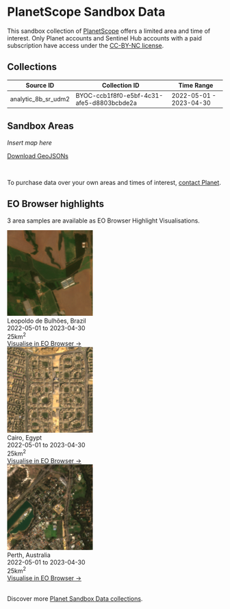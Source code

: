 # PlanetScope Sandbox Data

This sandbox collection of [PlanetScope](../planetscope/) offers a limited area and time of interest. Only Planet accounts and Sentinel Hub accounts with a paid subscription have access under the [CC-BY-NC license](https://creativecommons.org/licenses/by-nc/4.0/).

## Collections
<table>
  <thead>
    <tr>
      <th>Source ID</th>
      <th>Collection ID</th>
      <th>Time Range</th>
    </tr>
  </thead>
  <tbody>
    <tr>
      <td>analytic_8b_sr_udm2</td>
      <td>BYOC-ccb1f8f0-e5bf-4c31-afe5-d8803bcbde2a</td>
      <td>2022-05-01 - 2023-04-30</td>
    </tr>
   </tbody>
</table>

## Sandbox Areas
*Insert map here*

<a href="../planetscope/polygons.geojson" download>Download GeoJSONs</a>

<br>

To purchase data over your own areas and times of interest, [contact Planet](https://www.planet.com/contact-sales/#contact-sales).

## EO Browser highlights
3 area samples are available as EO Browser Highlight Visualisations.
<br>
<div class="container33">
    <div class="image-card">
        <img src="PS_BRA.png" alt="EOB Highlight 1" class="imagette">
        <div class="info">
            <div class="title">Leopoldo de Bulhões, Brazil</div>
            <div class="text">
                2022-05-01 to 2023-04-30<br>
                25km<sup>2</sup>
            </div>
            <div class="eob-link"><a href="https%3A%2F%2Fapps.sentinel-hub.com%2Feo-browser%2F%3Fzoom%3D14%26lat%3D-16.59673%26lng%3D-48.78251%26themeId%3DPLANET_SANDBOX%26visualizationUrl%3Dhttps%253A%252F%252Fservices.sentinel-hub.com%252Fogc%252Fwms%252F11ce5d8a-4ae8-4f99-923c-334073b747a1%26datasetId%3Dccb1f8f0-e5bf-4c31-afe5-d8803bcbde2a%26fromTime%3D2022-11-17T00%253A00%253A00.000Z%26toTime%3D2022-11-17T23%253A59%253A59.999Z%26layerId%3DTRUE-COLOR%26demSource3D%3D%22MAPZEN%22">Visualise in EO Browser -></a></div>
        </div>
    </div>
    <div class="image-card">
        <img src="PS_EGY.png" alt="EOB Highlight 2" class="imagette">
        <div class="info">
            <div class="title">Cairo, Egypt</div>
            <div class="text">
                2022-05-01 to 2023-04-30<br>
                25km<sup>2</sup>
            </div>
            <div class="eob-link"><a href="https%3A%2F%2Fapps.sentinel-hub.com%2Feo-browser%2F%3Fzoom%3D14%26lat%3D30.05862%26lng%3D31.47%26themeId%3DPLANET_SANDBOX%26visualizationUrl%3Dhttps%253A%252F%252Fservices.sentinel-hub.com%252Fogc%252Fwms%252F11ce5d8a-4ae8-4f99-923c-334073b747a1%26datasetId%3Dccb1f8f0-e5bf-4c31-afe5-d8803bcbde2a%26fromTime%3D2022-11-20T00%253A00%253A00.000Z%26toTime%3D2022-11-20T23%253A59%253A59.999Z%26layerId%3DTRUE-COLOR%26demSource3D%3D%22MAPZEN%22">Visualise in EO Browser -></a></div>
        </div>
    </div>
    <div class="image-card">
        <img src="PS_AUS.png" alt="EOB Highlight 3" class="imagette">
        <div class="info">
            <div class="title">Perth, Australia</div>
            <div class="text">
                2022-05-01 to 2023-04-30<br>
                25km<sup>2</sup>
            </div>
            <div class="eob-link"><a href="https%3A%2F%2Fapps.sentinel-hub.com%2Feo-browser%2F%3Fzoom%3D14%26lat%3D-32.1112%26lng%3D116.0231%26themeId%3DPLANET_SANDBOX%26visualizationUrl%3Dhttps%253A%252F%252Fservices.sentinel-hub.com%252Fogc%252Fwms%252F11ce5d8a-4ae8-4f99-923c-334073b747a1%26datasetId%3Dccb1f8f0-e5bf-4c31-afe5-d8803bcbde2a%26fromTime%3D2023-04-19T00%253A00%253A00.000Z%26toTime%3D2023-04-19T23%253A59%253A59.999Z%26layerId%3DTRUE-COLOR%26demSource3D%3D%22MAPZEN%22">Visualise in EO Browser -></a></div>
        </div>
    </div>
</div>
<br>


Discover more [Planet Sandbox Data collections](../planet-sandbox-data/).
